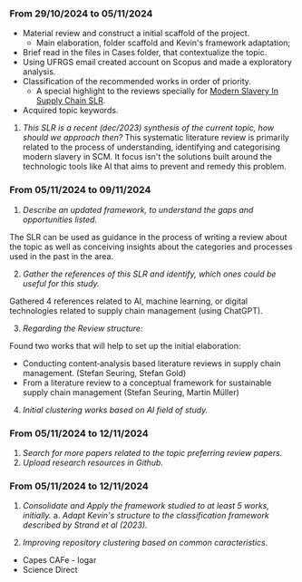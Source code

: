 
### From 29/10/2024 to 05/11/2024

- Material review and construct a initial scaffold of the project.
	- Main elaboration, folder scaffold and Kevin's framework adaptation;
- Brief read in the files in Cases folder, that contextualize the topic.
- Using UFRGS email created account on Scopus and made a exploratory analysis.
- Classification of the recommended works in order of priority.
	- A special highlight to the reviews specially for [Modern Slavery In Supply Chain SLR](obsidian://open?vault=UFRGS-Vault&file=Research%2FPapers%2F00.%20Modern%20Slavery%20in%20Suply%20Chain%2FA%20systematic%20literature%20review%20of%20modern%20slavery%20in%20supply%20chain.pdf).
- Acquired topic keywords.

 1. *This SLR is a recent (dec/2023) synthesis of the current topic, how should we approach then?*
This systematic literature review is primarily related to the process of understanding, identifying and categorising modern slavery in SCM. It focus isn't the solutions built around the technologic tools like AI that aims to prevent and remedy this problem. 
### From 05/11/2024 to 09/11/2024 

 1. *Describe an updated framework, to understand the gaps and opportunities listed.*

The SLR can be used as guidance in the process of writing a review about the topic as well as conceiving insights about the categories and processes used in the past in the area.

 2. *Gather the references of this SLR and identify, which ones could be useful for this study.*

Gathered 4 references related to AI, machine learning, or digital technologies related to supply chain management (using ChatGPT).

3. *Regarding the Review structure:*

Found two works that will help to set up the initial elaboration:
- Conducting content‐analysis based literature reviews in supply chain management. (Stefan Seuring, Stefan Gold)
- From a literature review to a conceptual framework for sustainable supply chain management (Stefan Seuring, Martin Müller)

4. *Initial clustering works based on AI field of study.*
### From 05/11/2024 to 12/11/2024

1. *Search for more papers related to the topic preferring review papers.*
2. *Upload research resources in Github.*

### From 05/11/2024 to 12/11/2024

1. *Consolidate and Apply the framework studied to at least 5 works, initially.*
	a. *Adapt Kevin's structure to the classification framework described by Strand et al (2023).*

2. *Improving repository clustering based on common caracteristics.*

- Capes CAFe - logar
- Science Direct